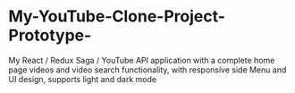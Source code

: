 # My-YouTube-Clone-Project-Prototype-
My React / Redux Saga / YouTube API application with a complete home page videos and video search functionality, with responsive side Menu and UI design, supports light and dark mode
